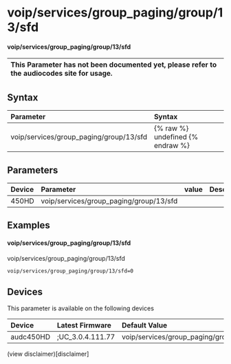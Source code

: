 ﻿---
description: voip/services/group_paging/group/13/sfd
search: false
---

# voip/services/group_paging/group/13/sfd

#### voip/services/group_paging/group/13/sfd


| This Parameter has not been documented yet, please refer to the audiocodes site for usage.  |
| :--- |

## Syntax
| Parameter | Syntax |
| :--- | :--- |
|voip/services/group_paging/group/13/sfd | {% raw %} undefined {% endraw %} |

## Parameters
|Device|Parameter|value|Description|
|:---|:---|:---|:---|
| 450HD | voip/services/group_paging/group/13/sfd |  |  |

## Examples
#### voip/services/group_paging/group/13/sfd

voip/services/group_paging/group/13/sfd

```
voip/services/group_paging/group/13/sfd=0
```

## Devices
This parameter is available on the following devices

| Device | Latest Firmware | Default Value |
|:---|:---|:---|
| audc450HD | ;UC_3.0.4.111.77 | voip/services/group_paging/group/13/sfd=0 

(view disclaimer)[disclaimer]
